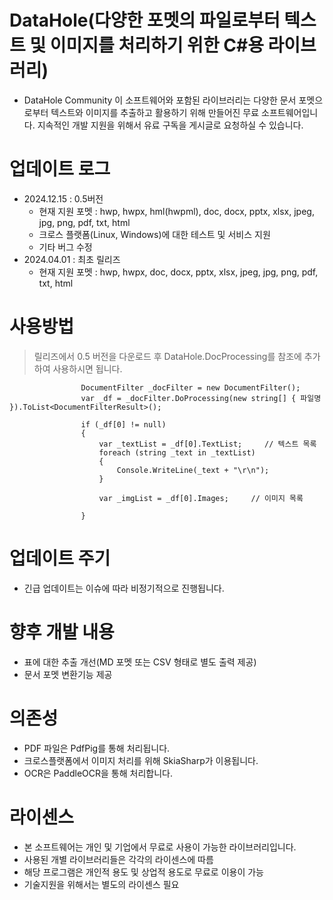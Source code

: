 # DataHole(다양한 포멧의 파일로부터 텍스트 및 이미지를 처리하기 위한 C#용 라이브러리)
- DataHole Community
이 소프트웨어와 포함된 라이브러리는 다양한 문서 포멧으로부터 텍스트와 이미지를 추출하고 활용하기 위해 만들어진 무료 소프트웨어입니다.
지속적인 개발 지원을 위해서 유료 구독을 게시글로 요청하실 수 있습니다.

# 업데이트 로그
- 2024.12.15 : 0.5버전
  - 현재 지원 포멧 : hwp, hwpx, hml(hwpml), doc, docx, pptx, xlsx, jpeg, jpg, png, pdf, txt, html
  - 크로스 플랫폼(Linux, Windows)에 대한 테스트 및 서비스 지원
  - 기타 버그 수정
- 2024.04.01 : 최초 릴리즈
  - 현재 지원 포멧 : hwp, hwpx, doc, docx, pptx, xlsx, jpeg, jpg, png, pdf, txt, html

# 사용방법
> 릴리즈에서 0.5 버전을 다운로드 후 DataHole.DocProcessing를 참조에 추가하여 사용하시면 됩니다.

```
                DocumentFilter _docFilter = new DocumentFilter();
                var _df = _docFilter.DoProcessing(new string[] { 파일명 }).ToList<DocumentFilterResult>();

                if (_df[0] != null)
                {
                    var _textList = _df[0].TextList;     // 텍스트 목록
                    foreach (string _text in _textList)
                    {
                        Console.WriteLine(_text + "\r\n");
                    }

                    var _imgList = _df[0].Images;     // 이미지 목록

                }
```
 
# 업데이트 주기
- 긴급 업데이트는 이슈에 따라 비정기적으로 진행됩니다.

# 향후 개발 내용
- 표에 대한 추출 개선(MD 포멧 또는 CSV 형태로 별도 출력 제공)
- 문서 포멧 변환기능 제공

# 의존성
- PDF 파일은 PdfPig를 통해 처리됩니다.
- 크로스플랫폼에서 이미지 처리를 위해 SkiaSharp가 이용됩니다.
- OCR은 PaddleOCR을 통해 처리합니다.

# 라이센스
- 본 소프트웨어는 개인 및 기업에서 무료로 사용이 가능한 라이브러리입니다.
- 사용된 개별 라이브러리들은 각각의 라이센스에 따름
- 해당 프로그램은 개인적 용도 및 상업적 용도로 무료로 이용이 가능
- 기술지원을 위해서는 별도의 라이센스 필요


